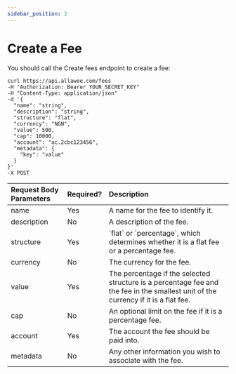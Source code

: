 ```yaml
---
sidebar_position: 2
---
```


# Create a Fee

You should call the Create fees endpoint to create a fee:

```
curl https://api.allawee.com/fees
-H "Authorization: Bearer YOUR_SECRET_KEY"
-H "Content-Type: application/json"
-d '{
  "name": "string",
  "description": "string",
  "structure": "flat",
  "currency": "NGN",
  "value": 500,
  "cap": 10000,
  "account": "ac.2cbc123456",
  "metadata": {
    "key": "value"
  }
}'
-X POST
```

| Request Body Parameters | Required? | Description |
| :---- | :---- | :---- |
| name | Yes | A name for the fee to identify it. |
| description | No | A description of the fee. |
| structure | Yes | \`flat\` or \`percentage\`, which determines whether it is a flat fee or a percentage fee. |
| currency | No | The currency for the fee. |
| value | Yes | The percentage if the selected structure is a percentage fee and the fee in the smallest unit of the currency if it is a flat fee. |
| cap | No | An optional limit on the fee if it is a percentage fee. |
| account | Yes | The account the fee should be paid into. |
| metadata | No | Any other information you wish to associate with the fee. |
